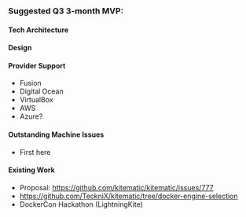 ### Suggested Q3 3-month MVP:

#### Tech Architecture

#### Design

#### Provider Support
- Fusion
- Digital Ocean
- VirtualBox
- AWS
- Azure?

#### Outstanding Machine Issues

- First here

#### Existing Work

- Proposal: https://github.com/kitematic/kitematic/issues/777
- https://github.com/TeckniX/kitematic/tree/docker-engine-selection
- DockerCon Hackathon (LightningKite)